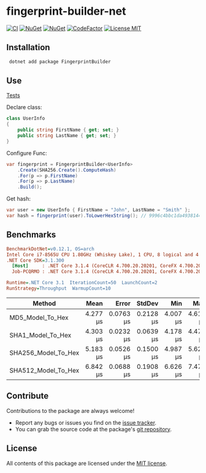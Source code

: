 # fingerprint-builder-net

[![CI](https://img.shields.io/github/workflow/status/phnx47/fingerprint-builder-net/%F0%9F%92%BF%20CI%20Master?label=CI&logo=github)](https://github.com/phnx47/fingerprint-builder-net/actions/workflows/master.yml)
[![NuGet](https://img.shields.io/nuget/v/FingerprintBuilder.svg)](https://www.nuget.org/packages/FingerprintBuilder)
[![NuGet](https://img.shields.io/nuget/dt/FingerprintBuilder.svg)](https://www.nuget.org/packages/FingerprintBuilder)
[![CodeFactor](https://www.codefactor.io/repository/github/phnx47/fingerprint-builder-net/badge/master)](https://www.codefactor.io/repository/github/phnx47/fingerprint-builder-net/overview/master)
[![License MIT](https://img.shields.io/badge/license-MIT-green.svg)](https://opensource.org/licenses/MIT)

## Installation

```sh
 dotnet add package FingerprintBuilder
```

## Use

[Tests](https://github.com/phnx47/fingerprint-builder-net/tree/master/tests)

Declare class:

```c#
class UserInfo
{
    public string FirstName { get; set; }
    public string LastName { get; set; }
}
```

Configure Func:

```c#
var fingerprint = FingerprintBuilder<UserInfo>
    .Create(SHA256.Create().ComputeHash)
    .For(p => p.FirstName)
    .For(p => p.LastName)
    .Build();
```

Get hash:

```c#
var user = new UserInfo { FirstName = "John", LastName = "Smith" };
var hash = fingerprint(user).ToLowerHexString(); // 9996c4bbc1da4938144886b27b7c680e75932b5a56d911754d75ae4e0a9b4f1a
```

## Benchmarks

```ini
BenchmarkDotNet=v0.12.1, OS=arch 
Intel Core i7-8565U CPU 1.80GHz (Whiskey Lake), 1 CPU, 8 logical and 4 physical cores
.NET Core SDK=3.1.300
  [Host]     : .NET Core 3.1.4 (CoreCLR 4.700.20.20201, CoreFX 4.700.20.22101), X64 RyuJIT
  Job-PCQRMO : .NET Core 3.1.4 (CoreCLR 4.700.20.20201, CoreFX 4.700.20.22101), X64 RyuJIT

Runtime=.NET Core 3.1  IterationCount=50  LaunchCount=2  
RunStrategy=Throughput  WarmupCount=10  
```

|              Method |     Mean |     Error |    StdDev |      Min |      Max |   Median |
|-------------------- |---------:|----------:|----------:|---------:|---------:|---------:|
|    MD5_Model_To_Hex | 4.277 μs | 0.0763 μs | 0.2128 μs | 4.007 μs | 4.612 μs | 4.275 μs |
|   SHA1_Model_To_Hex | 4.303 μs | 0.0232 μs | 0.0639 μs | 4.178 μs | 4.475 μs | 4.300 μs |
| SHA256_Model_To_Hex | 5.183 μs | 0.0526 μs | 0.1500 μs | 4.987 μs | 5.627 μs | 5.151 μs |
| SHA512_Model_To_Hex | 6.842 μs | 0.0688 μs | 0.1908 μs | 6.626 μs | 7.470 μs | 6.795 μs |

## Contribute

Contributions to the package are always welcome!

* Report any bugs or issues you find on the [issue tracker](https://github.com/phnx47/FingerprintBuilder/issues).
* You can grab the source code at the package's [git repository](https://github.com/phnx47/FingerprintBuilder).

## License

All contents of this package are licensed under the [MIT license](https://opensource.org/licenses/MIT).
